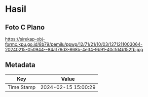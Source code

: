 # Hasil

## Foto C Plano

https://sirekap-obj-formc.kpu.go.id/8b79/pemilu/ppwp/12/71/21/10/03/1271211003064-20240215-050944--84a179d3-868b-4e34-9b91-40c1d4b152fb.jpg


## Metadata

| Key        | Value               |
| ---------- | ------------------- |
| Time Stamp | 2024-02-15 15:00:29 |



